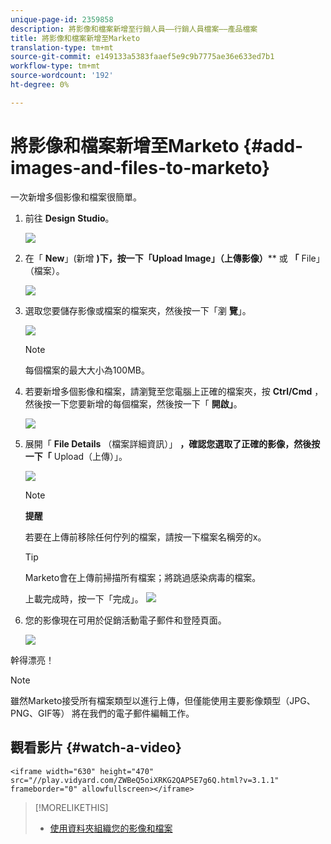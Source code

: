 ```yaml
---
unique-page-id: 2359858
description: 將影像和檔案新增至行銷人員——行銷人員檔案——產品檔案
title: 將影像和檔案新增至Marketo
translation-type: tm+mt
source-git-commit: e149133a5383faaef5e9c9b7775ae36e633ed7b1
workflow-type: tm+mt
source-wordcount: '192'
ht-degree: 0%

---
```



# 將影像和檔案新增至Marketo {#add-images-and-files-to-marketo}

一次新增多個影像和檔案很簡單。

1. 前往 **Design** **Studio**。

   ![](assets/designstudio.png)

1. 在「 **New**」(新增 **)下，按一下「Upload Image」（上傳影像）**** 或 **「** File」（檔案）。

   ![](assets/image2014-9-15-18-3a5-3a33.png)

1. 選取您要儲存影像或檔案的檔案夾，然後按一下「瀏 **覽**」。

   ![](assets/image2014-9-15-18-3a6-3a21.png)

   >[!NOTE]
   >
   >每個檔案的最大大小為100MB。

1. 若要新增多個影像和檔案，請瀏覽至您電腦上正確的檔案夾，按 **Ctrl/Cmd** ，然後按一下您要新增的每個檔案，然後按一下「 **開啟」**。

   ![](assets/image2014-9-15-18-3a6-3a58.png)

1. 展開「 **File Details** （檔案詳細資訊）」 **，確認您選取了正確的影像，然後按一下「** Upload（上傳）」。

   ![](assets/image2014-9-15-18-3a7-3a22.png)

   >[!NOTE]
   >
   >**提醒**
   >
   >
   >若要在上傳前移除任何佇列的檔案，請按一下檔案名稱旁的x。

   >[!TIP]
   >
   >Marketo會在上傳前掃描所有檔案；將跳過感染病毒的檔案。

   上載完成時，按一下「完成」。
   ![](assets/image2014-9-15-18-3a8-3a34.png)

1. 您的影像現在可用於促銷活動電子郵件和登陸頁面。

   ![](assets/image2014-9-15-18-3a8-3a45.png)

幹得漂亮！

>[!NOTE]
>
>雖然Marketo接受所有檔案類型以進行上傳，但僅能使用主要影像類型（JPG、PNG、GIF等） 將在我們的電子郵件編輯工作。

## 觀看影片 {#watch-a-video}

`<iframe width="630" height="470" src="//play.vidyard.com/ZWBeQ5oiXRKG2QAP5E7g6Q.html?v=3.1.1" frameborder="0" allowfullscreen></iframe>`

>[!MORELIKETHIS]
>
>* [使用資料夾組織您的影像和檔案](organize-your-images-and-files-using-folders.md)

>



